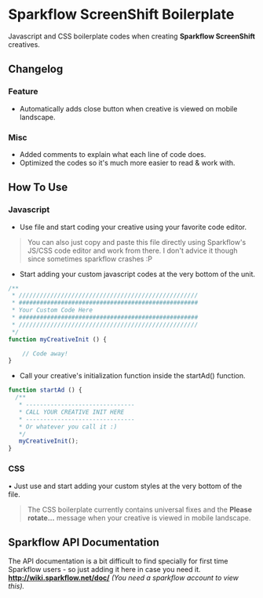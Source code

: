 # Sparkflow ScreenShift Boilerplate
Javascript and CSS boilerplate codes when creating **Sparkflow ScreenShift** creatives.

## Changelog

### Feature
- Automatically adds close button when creative is viewed on mobile landscape.

### Misc
- Added comments to explain what each line of code does.
- Optimized the codes so it's much more easier to read & work with.

## How To Use

### Javascript
* Use file and start coding your creative using your favorite code editor.
> You can also just copy and paste this file directly using Sparkflow's JS/CSS code editor and work from there. I don't advice it though since sometimes sparkflow crashes :P

* Start adding your custom javascript codes at the very bottom of the unit.
```javascript
/**
 * ///////////////////////////////////////////////////
 * ###################################################
 * Your Custom Code Here
 * ###################################################
 * ///////////////////////////////////////////////////
 */
function myCreativeInit () {

    // Code away!
}
```
* Call your creative's initialization function inside the startAd() function.
```javascript
function startAd () {
  /**
   * -------------------------------
   * CALL YOUR CREATIVE INIT HERE
   * -------------------------------
   * Or whatever you call it :)
   */
   myCreativeInit();
}
```

### CSS
• Just use and start adding your custom styles at the very bottom of the file.
> The CSS boilerplate currently contains universal fixes and the **Please rotate...** message when your creative is viewed in mobile landscape.

## Sparkflow API Documentation
The API documentation is a bit difficult to find specially for first time Sparkflow users - so just adding it here in case you need it. **http://wiki.sparkflow.net/doc/** *(You need a sparkflow account to view this).*
